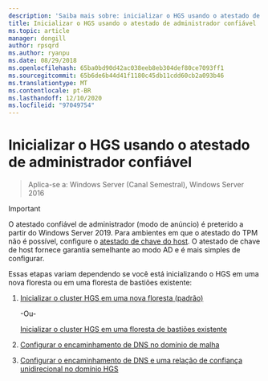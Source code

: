 ```yaml
---
description: 'Saiba mais sobre: inicializar o HGS usando o atestado de administrador confiável'
title: Inicializar o HGS usando o atestado de administrador confiável
ms.topic: article
manager: dongill
author: rpsqrd
ms.author: ryanpu
ms.date: 08/29/2018
ms.openlocfilehash: 65ba0bd90d42ac038eeb8eb304def80ce7093ff1
ms.sourcegitcommit: 65b6de6b44d41f1180c45db11cdd60cb2a093b46
ms.translationtype: MT
ms.contentlocale: pt-BR
ms.lasthandoff: 12/10/2020
ms.locfileid: "97049754"
---
```

# <a name="initialize-hgs-using-admin-trusted-attestation"></a>Inicializar o HGS usando o atestado de administrador confiável

>Aplica-se a: Windows Server (Canal Semestral), Windows Server 2016

>[!IMPORTANT]
>O atestado confiável de administrador (modo de anúncio) é preterido a partir do Windows Server 2019. Para ambientes em que o atestado do TPM não é possível, configure o [atestado de chave do host](guarded-fabric-initialize-hgs-key-mode.md). O atestado de chave de host fornece garantia semelhante ao modo AD e é mais simples de configurar.


Essas etapas variam dependendo se você está inicializando o HGS em uma nova floresta ou em uma floresta de bastiões existente:

1. [Inicializar o cluster HGS em uma nova floresta (padrão)](guarded-fabric-initialize-hgs-ad-mode-default.md)

   -Ou-

   [Inicializar o cluster HGS em uma floresta de bastiões existente](guarded-fabric-initialize-hgs-ad-mode-bastion.md)

2. [Configurar o encaminhamento de DNS no domínio de malha](guarded-fabric-configuring-fabric-dns.md)

3. [Configurar o encaminhamento de DNS e uma relação de confiança unidirecional no domínio HGS](guarded-fabric-configure-dns-forwarding-and-trust.md)



